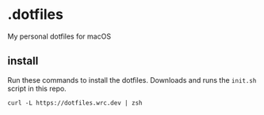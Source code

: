 # .dotfiles

My personal dotfiles for macOS

## install

Run these commands to install the dotfiles. Downloads and runs the `init.sh` script in this repo.

```shell
curl -L https://dotfiles.wrc.dev | zsh
```
